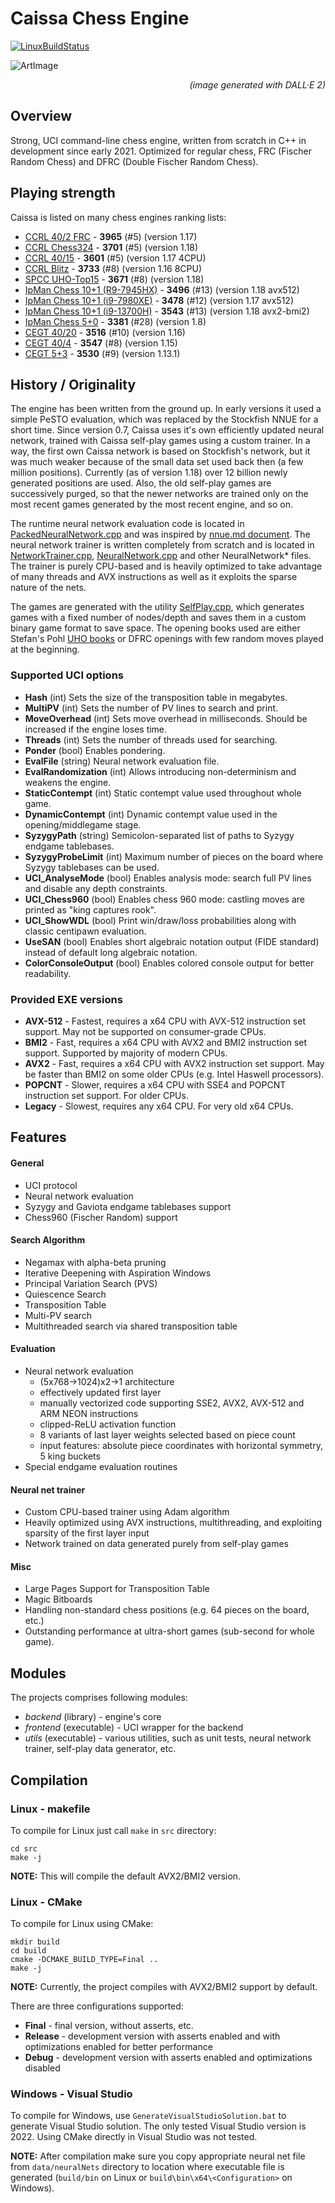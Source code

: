 # Caissa Chess Engine

[![LinuxBuildStatus](https://github.com/Witek902/Caissa/workflows/Linux/badge.svg)](https://github.com/Witek902/Caissa/actions/workflows/linux.yml)

![ArtImage](https://user-images.githubusercontent.com/5882734/193368109-abce432b-85e9-4f11-bb3c-57fd3d27db22.jpg?raw=true)
<p style='text-align: right;'><em>(image generated with DALL·E 2)</em></p>

## Overview

Strong, UCI command-line chess engine, written from scratch in C++ in development since early 2021. Optimized for regular chess, FRC (Fischer Random Chess) and DFRC (Double Fischer Random Chess).

## Playing strength

Caissa is listed on many chess engines ranking lists:

* [CCRL 40/2 FRC](https://www.computerchess.org.uk/ccrl/404FRC/) - **3965** (#5) (version 1.17)
* [CCRL Chess324](https://www.computerchess.org.uk/ccrl/Chess324/rating_list_all.html) - **3701** (#5) (version 1.18)
* [CCRL 40/15](https://www.computerchess.org.uk/ccrl/4040/) - **3601** (#5) (version 1.17 4CPU)
* [CCRL Blitz](https://www.computerchess.org.uk/ccrl/404/) - **3733** (#8) (version 1.16 8CPU)
* [SPCC UHO-Top15](https://www.sp-cc.de) - **3671** (#8) (version 1.18)
* [IpMan Chess 10+1 (R9-7945HX)](https://ipmanchess.yolasite.com/r9-7945hx.php) - **3496** (#13) (version 1.18 avx512)
* [IpMan Chess 10+1 (i9-7980XE)](https://ipmanchess.yolasite.com/i9-7980xe.php) - **3478** (#12) (version 1.17 avx512)
* [IpMan Chess 10+1 (i9-13700H)](https://ipmanchess.yolasite.com/i7-13700h.php) - **3543** (#13) (version 1.18 avx2-bmi2)
* [IpMan Chess 5+0](https://ipmanchess.yolasite.com/i7-11800h.php) - **3381** (#28) (version 1.8)
* [CEGT 40/20](http://www.cegt.net/40_40%20Rating%20List/40_40%20SingleVersion/rangliste.html) - **3516** (#10) (version 1.16)
* [CEGT 40/4](http://www.cegt.net/40_4_Ratinglist/40_4_single/rangliste.html) - **3547** (#8) (version 1.15)
* [CEGT 5+3](http://www.cegt.net/5Plus3Rating/BestVersionsNEW/rangliste.html) - **3530** (#9) (version 1.13.1)

## History / Originality

The engine has been written from the ground up. In early versions it used a simple PeSTO evaluation, which was replaced by the Stockfish NNUE for a short time. Since version 0.7, Caissa uses it's own efficiently updated neural network, trained with Caissa self-play games using a custom trainer. In a way, the first own Caissa network is based on Stockfish's network, but it was much weaker because of the small data set used back then (a few million positions). Currently (as of version 1.18) over 12 billion newly generated positions are used. Also, the old self-play games are successively purged, so that the newer networks are trained only on the most recent games generated by the most recent engine, and so on.

The runtime neural network evaluation code is located in [PackedNeuralNetwork.cpp](https://github.com/Witek902/Caissa/blob/master/src/backend/PackedNeuralNetwork.cpp) and was inspired by [nnue.md document](https://github.com/glinscott/nnue-pytorch/blob/master/docs/nnue.md). The neural network trainer is written completely from scratch and is located in [NetworkTrainer.cpp](https://github.com/Witek902/Caissa/blob/master/src/utils/NetworkTrainer.cpp), [NeuralNetwork.cpp](https://github.com/Witek902/Caissa/blob/master/src/utils/NeuralNetwork.cpp) and other NeuralNetwork* files. The trainer is purely CPU-based and is heavily optimized to take advantage of many threads and AVX instructions as well as it exploits the sparse nature of the nets.

The games are generated with the utility [SelfPlay.cpp](https://github.com/Witek902/Caissa/blob/master/src/utils/SelfPlay.cpp), which generates games with a fixed number of nodes/depth and saves them in a custom binary game format to save space. The opening books used are either Stefan's Pohl [UHO books](https://www.sp-cc.de/downloads--links.htm) or DFRC openings with few random moves played at the beginning.

### Supported UCI options

* **Hash** (int) Sets the size of the transposition table in megabytes.
* **MultiPV** (int) Sets the number of PV lines to search and print.
* **MoveOverhead** (int) Sets move overhead in milliseconds. Should be increased if the engine loses time.
* **Threads** (int) Sets the number of threads used for searching.
* **Ponder** (bool) Enables pondering.
* **EvalFile** (string) Neural network evaluation file.
* **EvalRandomization** (int) Allows introducing non-determinism and weakens the engine.
* **StaticContempt** (int) Static contempt value used throughout whole game.
* **DynamicContempt** (int) Dynamic contempt value used in the opening/middlegame stage.
* **SyzygyPath** (string) Semicolon-separated list of paths to Syzygy endgame tablebases.
* **SyzygyProbeLimit** (int) Maximum number of pieces on the board where Syzygy tablebases can be used.
* **UCI_AnalyseMode** (bool) Enables analysis mode: search full PV lines and disable any depth constraints.
* **UCI_Chess960** (bool) Enables chess 960 mode: castling moves are printed as "king captures rook".
* **UCI_ShowWDL** (bool) Print win/draw/loss probabilities along with classic centipawn evaluation.
* **UseSAN** (bool) Enables short algebraic notation output (FIDE standard) instead of default long algebraic notation.
* **ColorConsoleOutput** (bool) Enables colored console output for better readability.


### Provided EXE versions

* **AVX-512** - Fastest, requires a x64 CPU with AVX-512 instruction set support. May not be supported on consumer-grade CPUs.
* **BMI2** - Fast, requires a x64 CPU with AVX2 and BMI2 instruction set support. Supported by majority of modern CPUs.
* **AVX2** - Fast, requires a x64 CPU with AVX2 instruction set support. May be faster than BMI2 on some older CPUs (e.g. Intel Haswell processors).
* **POPCNT** - Slower, requires a x64 CPU with SSE4 and POPCNT instruction set support. For older CPUs.
* **Legacy** - Slowest, requires any x64 CPU. For very old x64 CPUs.

## Features

#### General
* UCI protocol
* Neural network evaluation
* Syzygy and Gaviota endgame tablebases support
* Chess960 (Fischer Random) support

#### Search Algorithm
* Negamax with alpha-beta pruning
* Iterative Deepening with Aspiration Windows
* Principal Variation Search (PVS)
* Quiescence Search
* Transposition Table
* Multi-PV search
* Multithreaded search via shared transposition table

#### Evaluation
* Neural network evaluation
  * (5x768&rarr;1024)x2&rarr;1 architecture
  * effectively updated first layer
  * manually vectorized code supporting SSE2, AVX2, AVX-512 and ARM NEON instructions
  * clipped-ReLU activation function
  * 8 variants of last layer weights selected based on piece count
  * input features: absolute piece coordinates with horizontal symmetry, 5 king buckets
* Special endgame evaluation routines

#### Neural net trainer
* Custom CPU-based trainer using Adam algorithm
* Heavily optimized using AVX instructions, multithreading, and exploiting sparsity of the first layer input
* Network trained on data generated purely from self-play games

#### Misc
* Large Pages Support for Transposition Table
* Magic Bitboards
* Handling non-standard chess positions (e.g. 64 pieces on the board, etc.)
* Outstanding performance at ultra-short games (sub-second for whole game).

## Modules

The projects comprises following modules:
  * _backend_ (library) - engine's core
  * _frontend_ (executable) - UCI wrapper for the backend
  * _utils_ (executable) - various utilities, such as unit tests, neural network trainer, self-play data generator, etc.


## Compilation

### Linux - makefile

To compile for Linux just call `make` in `src` directory:
```
cd src
make -j
```
**NOTE:** This will compile the default AVX2/BMI2 version.


### Linux - CMake

To compile for Linux using CMake:
```
mkdir build
cd build
cmake -DCMAKE_BUILD_TYPE=Final ..
make -j
```

**NOTE:** Currently, the project compiles with AVX2/BMI2 support by default.

There are three configurations supported:
* **Final** - final version, without asserts, etc.
* **Release** - development version with asserts enabled and with optimizations enabled for better performance
* **Debug** - development version with asserts enabled and optimizations disabled

### Windows - Visual Studio

To compile for Windows, use `GenerateVisualStudioSolution.bat` to generate Visual Studio solution. The only tested Visual Studio version is 2022. Using CMake directly in Visual Studio was not tested.

**NOTE:** After compilation make sure you copy appropriate neural net file from `data/neuralNets` directory to location where executable file is generated (`build/bin` on Linux or `build\bin\x64\<Configuration>` on Windows).

